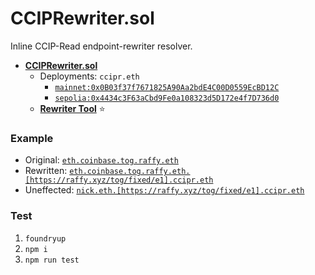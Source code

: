 # CCIPRewriter.sol

Inline CCIP-Read endpoint-rewriter resolver.

* [**CCIPRewriter.sol**](./src/CCIPRewriter.sol)
	* Deployments: `ccipr.eth`
		* [`mainnet:0x0B03f37f7671825A90Aa2bdE4C00D0559EcBD12C`](https://etherscan.io/address/0x0B03f37f7671825A90Aa2bdE4C00D0559EcBD12C)
		* [`sepolia:0x4434c3F63aCbd9Fe0a108323d5D172e4f7D736d0`](https://sepolia.etherscan.io/address/0x4434c3F63aCbd9Fe0a108323d5D172e4f7D736d0)
	* [**Rewriter Tool**](https://adraffy.github.io/CCIPRewriter.sol/test/) ⭐

### Example

* Original: [`eth.coinbase.tog.raffy.eth`](https://adraffy.github.io/ens-normalize.js/test/resolver.html#eth.coinbase.tog.raffy.eth)
* Rewritten: [`eth.coinbase.tog.raffy.eth.[https://raffy.xyz/tog/fixed/e1].ccipr.eth`](https://adraffy.github.io/CCIPRewriter.sol/test/#coinbase.tog.raffy.eth.nb2hi4dthixs64tbmzthsltypf5c65dpm4xwm2lymvsc6zjr.ccipr.eth)
* Uneffected: [`nick.eth.[https://raffy.xyz/tog/fixed/e1].ccipr.eth`](https://adraffy.github.io/CCIPRewriter.sol/test/#nick.eth.nb2hi4dthixs64tbmzthsltypf5c65dpm4xwm2lymvsc6zjr.ccipr.eth)

### Test

1. `foundryup`
1. `npm i`
1. `npm run test`
